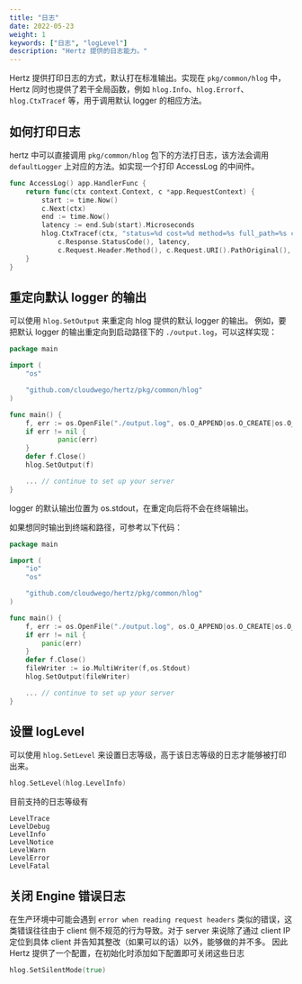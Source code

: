 ```yaml
---
title: "日志"
date: 2022-05-23
weight: 1
keywords: ["日志", "logLevel"]
description: "Hertz 提供的日志能力。"
---
```


Hertz 提供打印日志的方式，默认打在标准输出。实现在 `pkg/common/hlog` 中，Hertz 同时也提供了若干全局函数，例如 `hlog.Info`、`hlog.Errorf`、`hlog.CtxTracef` 等，用于调用默认 logger 的相应方法。

## 如何打印日志

hertz 中可以直接调用 `pkg/common/hlog` 包下的方法打日志，该方法会调用 `defaultLogger` 上对应的方法。如实现一个打印 AccessLog 的中间件。

```go
func AccessLog() app.HandlerFunc {
	return func(ctx context.Context, c *app.RequestContext) {
		start := time.Now()
		c.Next(ctx)
		end := time.Now()
		latency := end.Sub(start).Microseconds
		hlog.CtxTracef(ctx, "status=%d cost=%d method=%s full_path=%s client_ip=%s host=%s",
			c.Response.StatusCode(), latency,
			c.Request.Header.Method(), c.Request.URI().PathOriginal(), c.ClientIP(), c.Request.Host())
	}
}
```

## 重定向默认 logger 的输出

可以使用 `hlog.SetOutput` 来重定向 hlog 提供的默认 logger 的输出。
例如，要把默认 logger 的输出重定向到启动路径下的 `./output.log`，可以这样实现：

```go
package main

import (
    "os"

    "github.com/cloudwego/hertz/pkg/common/hlog"
)

func main() {
    f, err := os.OpenFile("./output.log", os.O_APPEND|os.O_CREATE|os.O_WRONLY, 0644)
    if err != nil {
            panic(err)
    }
    defer f.Close()
    hlog.SetOutput(f)

    ... // continue to set up your server
}
```

logger 的默认输出位置为 os.stdout，在重定向后将不会在终端输出。

如果想同时输出到终端和路径，可参考以下代码：

```go
package main

import (
    "io"
    "os"

    "github.com/cloudwego/hertz/pkg/common/hlog"
)

func main() {
    f, err := os.OpenFile("./output.log", os.O_APPEND|os.O_CREATE|os.O_WRONLY, 0644)
    if err != nil {
        panic(err)
    }
    defer f.Close()
    fileWriter := io.MultiWriter(f,os.Stdout)
    hlog.SetOutput(fileWriter)

    ... // continue to set up your server
}
```

## 设置 logLevel

可以使用 `hlog.SetLevel` 来设置日志等级，高于该日志等级的日志才能够被打印出来。

```go
hlog.SetLevel(hlog.LevelInfo)
```

目前支持的日志等级有

```text
LevelTrace
LevelDebug
LevelInfo
LevelNotice
LevelWarn
LevelError
LevelFatal
```

## 关闭 Engine 错误日志

在生产环境中可能会遇到 `error when reading request headers` 类似的错误，这类错误往往由于 client 侧不规范的行为导致。对于 server 来说除了通过 client IP 定位到具体 client 并告知其整改（如果可以的话）以外，能够做的并不多。
因此 Hertz 提供了一个配置，在初始化时添加如下配置即可关闭这些日志

```go
hlog.SetSilentMode(true)
```

